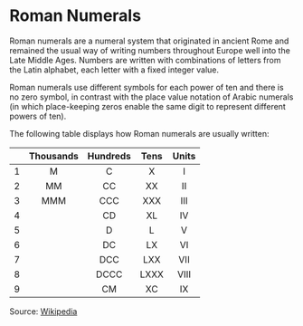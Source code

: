 # Roman Numerals

Roman numerals are a numeral system that originated in ancient Rome and remained the usual way of writing numbers throughout Europe well into the Late Middle Ages. Numbers are written with combinations of letters from the Latin alphabet, each letter with a fixed integer value.

Roman numerals use different symbols for each power of ten and there is no zero symbol, in contrast with the place value notation of Arabic numerals (in which place-keeping zeros enable the same digit to represent different powers of ten).

The following table displays how Roman numerals are usually written:

|   | Thousands  | Hundreds | Tens | Units |
|:-:|:----------:|:--------:|:----:|:-----:|
| 1 |     M      |    C     |  X   |   I   |
| 2 |     MM     |    CC    |  XX  |  II   |
| 3 |    MMM     |   CCC    | XXX  |  III  |
| 4 |            |    CD    |  XL  |  IV   |
| 5 |            |    D     |  L   |   V   |
| 6 |            |    DC    |  LX  |  VI   |
| 7 |            |   DCC    | LXX  |  VII  |
| 8 |            |   DCCC   | LXXX | VIII  |
| 9 |            |    CM    |  XC  |  IX   |

Source: [Wikipedia](https://en.wikipedia.org/wiki/Roman_numerals)
